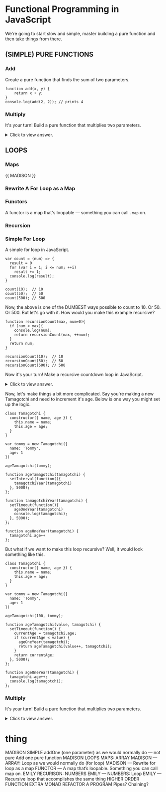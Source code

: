 # Functional Programming in JavaScript

We're going to start slow and simple, master building a pure function and then take things from there. 

## (SIMPLE) PURE FUNCTIONS

### Add

Create a pure function that finds the sum of two parameters. 

```
function add(x, y) {
    return x + y;
}
console.log(add(2, 2)); // prints 4
```

### Multiply

It's your turn! Build a pure function that multiplies two parameters.

<details><summary>Click to view answer.</summary><p>

```
function multiple(x, y) {
  return x * y; 
} 
console.log(add(3, 3)); // prints 9
```
</p></details>

## LOOPS

### Maps

{{ MADISON }}

### Rewrite A For Loop as a Map

### Functors
A functor is a map that's loopable — something you can call `.map` on. 

### Recursion

### Simple For Loop

A simple for loop in JavaScript.

```
var count = (num) => {
  result = 0
  for (var i = 1; i <= num; ++i)
    result += 1;
  console.log(result);
}

count(10);  // 10
count(50);  // 50
count(500); // 500

```

Now, the above is one of the DUMBEST ways possible to count to 10. Or 50. Or 500. But let's go with it. How would you make this example recursive?

```
function recursionCount(max, num=0){
  if (num < max){
    console.log(num);
    return recursionCount(max, ++num); 
  }
  return num;
}

recursionCount(10);  // 10
recursionCount(50);  // 50
recursionCount(500); // 500
```

Now it's your turn! Make a recursive countdown loop in JavaScript. 

<details><summary>Click to view answer.</summary><p>
    
```
function countdown(num) {
  console.log(num);
  if (num >= 1) { 
    countdown(num-1); 
  }
} 
```

</p></details>

Now, let's make things a bit more complicated. Say you're making a new Tamagotchi and need to increment it's age. Below is one way you might set up the logic. 

```
class Tamagotchi {
  constructor({ name, age }) {
    this.name = name;
    this.age = age;
  }
}

var tommy = new Tamagotchi({
  name: 'Tommy',
  age: 1
})

ageTamagotchi(tommy);

function ageTamagotchi(tamagotchi) {
  setInterval(function(){
    tamagotchiYear(tamagotchi)
  }, 5000);
};

function tamagotchiYear(tamagotchi) {
  setTimeout(function(){ 
    ageOneYear(tamagotchi)
    console.log(tamagotchi);
  }, 5000);
};

function ageOneYear(tamagotchi) {
  tamagotchi.age++
};
```

But what if we want to make this loop recursive? Well, it would look something like this.

```
class Tamagotchi {
  constructor({ name, age }) {
    this.name = name;
    this.age = age;
  }
}

var tommy = new Tamagotchi({
  name: 'Tommy',
  age: 1
})

ageTamagotchi(100, tommy);

function ageTamagotchi(value, tamagotchi) {
  setTimeout(function() { 
    currentAge = tamagotchi.age;
    if (currentAge < value) {
      ageOneYear(tamagotchi);
      return ageTamagotchi(value++, tamagotchi);
    }
    return currentAge;
  }, 5000);
};

function ageOneYear(tamagotchi) {
  tamagotchi.age++;
  console.log(tamagotchi);
};
```

### Multiply

It's your turn! Build a pure function that multiplies two parameters.

<details><summary>Click to view answer.</summary><p>

```
function multiple(x, y) {
  return x * y; 
} 
console.log(add(3, 3)); // prints 9
```
</p></details>


# thing
MADISON SIMPLE
addOne (one parameter) as we would normally do — not pure
Add one pure function
MADISON LOOPS
MAPS: ARRAY
MADISON — ARRAY: Loop as we would normally do (for loop)
MADISON — Rewrite for loop as a map
FUNCTOR — A map that’s loopable. Something you can call map on.
EMILY RECURISON: NUMBERS
 EMILY — NUMBERS: Loop
 EMILY — Recursive loop that accomplishes the same thing
HIGHER ORDER FUNCTION
EXTRA
MONAD
REFACTOR A PROGRAM
Pipes? Chaining? 


